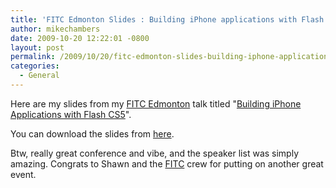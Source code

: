 ```yaml
---
title: 'FITC Edmonton Slides : Building iPhone applications with Flash CS5'
author: mikechambers
date: 2009-10-20 12:22:01 -0800
layout: post
permalink: /2009/10/20/fitc-edmonton-slides-building-iphone-applications-with-flash-cs5/
categories:
  - General
---
```


Here are my slides from my [FITC Edmonton][1] talk titled "[Building iPhone Applications with Flash CS5][2]".

You can download the slides from [here][2].

Btw, really great conference and vibe, and the speaker list was simply amazing. Congrats to Shawn and the [FITC][3] crew for putting on another great event.

 [1]: http://www.fitc.ca/events/about/?event=99
 [2]: /blog/files/presentations/fitc_edmonton_2009/flash_iphone.pdf
 [3]: http://www.fitc.ca/